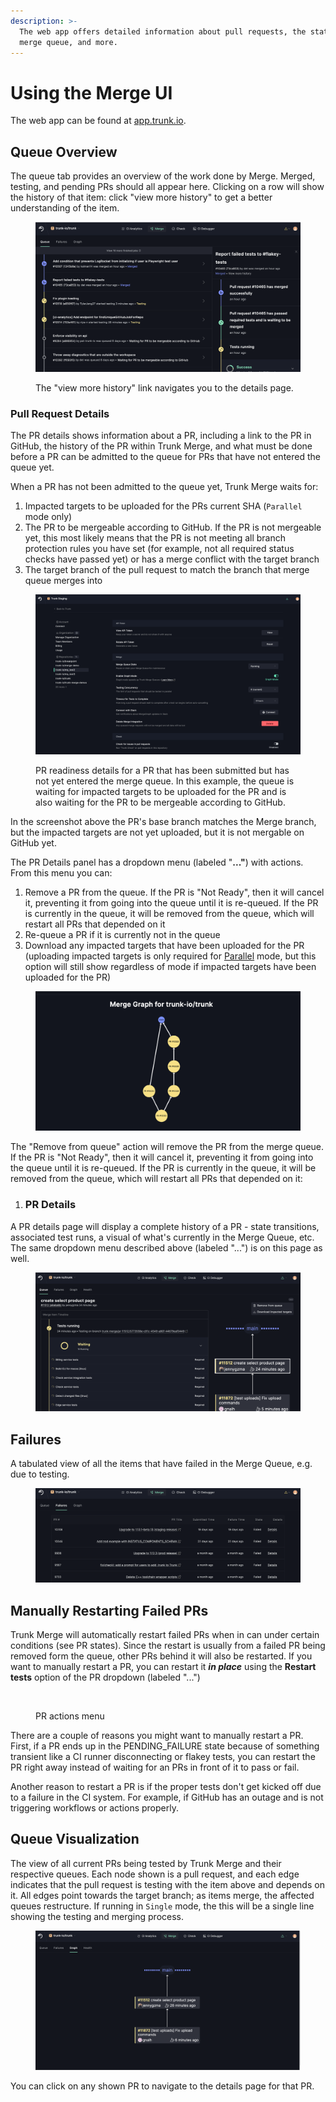 ```yaml
---
description: >-
  The web app offers detailed information about pull requests, the state of the
  merge queue, and more.
---
```


# Using the Merge UI

The web app can be found at [app.trunk.io](https://app.trunk.io/login?intent=merge).

## Queue Overview

The queue tab provides an overview of the work done by Merge. Merged, testing, and pending PRs should all appear here. Clicking on a row will show the history of that item: click "view more history" to get a better understanding of the item.

<figure><img src="../.gitbook/assets/image (13).png" alt=""><figcaption><p>The "view more history" link navigates you to the details page.</p></figcaption></figure>

### Pull Request Details

The PR details shows information about a PR, including a link to the PR in GitHub, the history of the PR within Trunk Merge, and what must be done before a PR can be admitted to the queue for PRs that have not entered the queue yet.

When a PR has not been admitted to the queue yet, Trunk Merge waits for:

1. Impacted targets to be uploaded for the PRs current SHA (`Parallel` mode only)
2. The PR to be mergeable according to GitHub. If the PR is not mergeable yet, this most likely means that the PR is not meeting all branch protection rules you have set (for example, not all required status checks have passed yet) or has a merge conflict with the target branch
3. The target branch of the pull request to match the branch that merge queue merges into

<figure><img src="../.gitbook/assets/image (2) (2).png" alt="" width="510"><figcaption><p>PR readiness details for a PR that has been submitted but has not yet entered the merge queue. In this example, the queue is waiting for impacted targets to be uploaded for the PR and is also waiting for the PR to be mergeable according to GitHub.</p></figcaption></figure>

In the screenshot above the PR's base branch matches the Merge branch, but the impacted targets are not yet uploaded, but it is not mergable on GitHub yet.

The PR Details panel has a dropdown menu (labeled "**..."**) with actions. From this menu you can:

1. Remove a PR from the queue. If the PR is "Not Ready", then it will cancel it, preventing it from going into the queue until it is re-queued. If the PR is currently in the queue, it will be removed from the queue, which will restart all PRs that depended on it
2. Re-queue a PR if it is currently not in the queue
3. Download any impacted targets that have been uploaded for the PR (uploading impacted targets is only required for [Parallel](parallel-queues/) mode, but this option will still show regardless of mode if impacted targets have been uploaded for the PR)

<figure><img src="../.gitbook/assets/image (3) (1).png" alt=""><figcaption></figcaption></figure>

The "Remove from queue" action will remove the PR from the merge queue. If the PR is "Not Ready", then it will cancel it, preventing it from going into the queue until it is re-queued. If the PR is currently in the queue, it will be removed from the queue, which will restart all PRs that depended on it:

1. ### PR Details

A PR details page will display a complete history of a PR - state transitions, associated test runs, a visual of what's currently in the Merge Queue, etc. The same dropdown menu described above (labeled "...") is on this page as well.

<figure><img src="../.gitbook/assets/image (4).png" alt=""><figcaption></figcaption></figure>

## Failures

A tabulated view of all the items that have failed in the Merge Queue, e.g. due to testing.

<figure><img src="../.gitbook/assets/image (15).png" alt=""><figcaption></figcaption></figure>

## Manually Restarting Failed PRs

Trunk Merge will automatically restart failed PRs when in can under certain conditions (see PR states).  Since the restart is usually from a failed PR being removed form the queue, other PRs behind it will also be restarted. If you want to manually restart a PR, you can restart it _**in place**_ using the **Restart tests** option of the PR dropdown (labeled "...")

<figure><img src="../.gitbook/assets/pr-restart-menu.png" alt=""><figcaption><p>PR actions menu</p></figcaption></figure>

There are a couple of reasons you might want to manually restart a PR. First, if a PR ends up in the PENDING\_FAILURE state because of something transient like a CI runner disconnecting or flakey tests,  you can restart the PR right away instead of waiting for an PRs in front of it to pass or fail.&#x20;

Another reason to restart a PR is if the proper tests don't get kicked off due to a failure in the CI system. For example, if GitHub has an outage and is not triggering workflows or actions properly.&#x20;

## Queue Visualization

The view of all current PRs being tested by Trunk Merge and their respective queues. Each node shown is a pull request, and each edge indicates that the pull request is testing with the item above and depends on it. All edges point towards the target branch; as items merge, the affected queues restructure. If running in `Single` mode, the this will be a single line showing the testing and merging process.

<figure><img src="../.gitbook/assets/image (5).png" alt=""><figcaption></figcaption></figure>

You can click on any shown PR to navigate to the details page for that PR.
